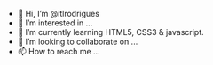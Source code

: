 - 👋 Hi, I’m @itlrodrigues
- 👀 I’m interested in ...
- 🌱 I’m currently learning HTML5, CSS3 & javascript.
- 💞️ I’m looking to collaborate on ...
- 📫 How to reach me ...

<!---
itlrodrigues/itlrodrigues is a ✨ special ✨ repository because its `README.md` (this file) appears on your GitHub profile.
You can click the Preview link to take a look at your changes.
--->
